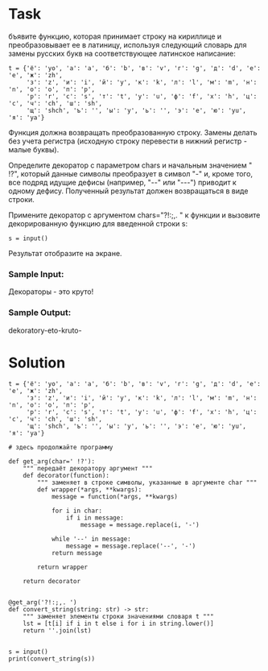 # Task

бъявите функцию, которая принимает строку на кириллице и преобразовывает ее в латиницу, используя следующий словарь для замены русских букв на соответствующее латинское написание:
```
t = {'ё': 'yo', 'а': 'a', 'б': 'b', 'в': 'v', 'г': 'g', 'д': 'd', 'е': 'e', 'ж': 'zh',
     'з': 'z', 'и': 'i', 'й': 'y', 'к': 'k', 'л': 'l', 'м': 'm', 'н': 'n', 'о': 'o', 'п': 'p',
     'р': 'r', 'с': 's', 'т': 't', 'у': 'u', 'ф': 'f', 'х': 'h', 'ц': 'c', 'ч': 'ch', 'ш': 'sh',
     'щ': 'shch', 'ъ': '', 'ы': 'y', 'ь': '', 'э': 'e', 'ю': 'yu', 'я': 'ya'}
```
Функция должна возвращать преобразованную строку. Замены делать без учета регистра (исходную строку перевести в нижний регистр - малые буквы). 

Определите декоратор с параметром chars и начальным значением " !?", который данные символы преобразует в символ "-" и, кроме того, все подряд идущие дефисы (например, "--" или "---") приводит к одному дефису. Полученный результат должен возвращаться в виде строки.

Примените декоратор с аргументом chars="?!:;,. " к функции и вызовите декорированную функцию для введенной строки s:
```
s = input()
```
Результат отобразите на экране.

### Sample Input:

Декораторы - это круто!

### Sample Output:

dekoratory-eto-kruto-

# Solution
```
t = {'ё': 'yo', 'а': 'a', 'б': 'b', 'в': 'v', 'г': 'g', 'д': 'd', 'е': 'e', 'ж': 'zh',
     'з': 'z', 'и': 'i', 'й': 'y', 'к': 'k', 'л': 'l', 'м': 'm', 'н': 'n', 'о': 'o', 'п': 'p',
     'р': 'r', 'с': 's', 'т': 't', 'у': 'u', 'ф': 'f', 'х': 'h', 'ц': 'c', 'ч': 'ch', 'ш': 'sh',
     'щ': 'shch', 'ъ': '', 'ы': 'y', 'ь': '', 'э': 'e', 'ю': 'yu', 'я': 'ya'}

# здесь продолжайте программу

def get_arg(char=' !?'):
    """ передаёт декоратору аргумент """
    def decorator(function):
        """ заменяет в строке символы, указанные в аргументе char """
        def wrapper(*args, **kwargs):
            message = function(*args, **kwargs)
            
            for i in char:
                if i in message:
                    message = message.replace(i, '-')            
            
            while '--' in message:
                message = message.replace('--', '-')            
            return message
        
        return wrapper
    
    return decorator


@get_arg('?!:;,. ')
def convert_string(string: str) -> str:
    """ заменяет элементы строки значениями словаря t """
    lst = [t[i] if i in t else i for i in string.lower()]
    return ''.join(lst)


s = input()
print(convert_string(s))
```
